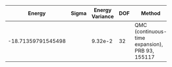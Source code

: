 | Energy              | Sigma    | Energy Variance | DOF | Method                                          | Data Repository |
|---------------------|----------|-----------------|-----|-------------------------------------------------|-----------------|
| -18.71359791545498  |          | 9.32e-2         | 32  | QMC (continuous-time expansion), PRB 93, 155117 | [SpinlesstV-LCT-INT](https://github.com/wangleiphy/SpinlesstV-LCT-INT) |
